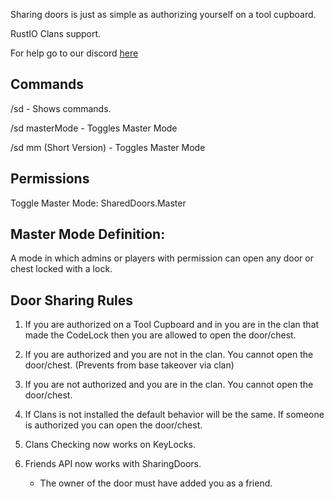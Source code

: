 Sharing doors is just as simple as authorizing yourself on a tool cupboard.

RustIO Clans support.

For help go to our discord [here](https://bit.ly/3bwBz8W)

## Commands

/sd - Shows commands.

/sd masterMode - Toggles Master Mode

/sd mm (Short Version) - Toggles Master Mode

## Permissions

Toggle Master Mode: SharedDoors.Master

## Master Mode Definition:

A mode in which admins or players with permission can open any door or chest locked with a lock.

## Door Sharing Rules

1. If you are authorized on a Tool Cupboard and in you are in the clan that made the CodeLock then you are allowed to open the door/chest.

2. If you are authorized and you are not in the clan. You cannot open the door/chest. (Prevents from base takeover via clan)

3. If you are not authorized and you are in the clan. You cannot open the door/chest.

4. If Clans is not installed the default behavior will be the same. If someone is authorized you can open the door/chest.

5. Clans Checking now works on KeyLocks.

6. Friends API now works with SharingDoors.
     - The owner of the door must have added you as a friend.